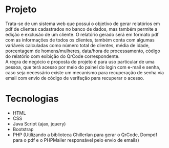 # Projeto 

Trata-se de um sistema web que possui o objetivo de gerar relatórios em pdf de clientes cadastrados no banco de dados, mas também permite a edição e exclusão de um cliente. 
O relatório gerado será em formato pdf com as informações de todos os clientes, também conta com algumas variáveis calculadas como número total de clientes, média de idade, 
porcentagem de homens/mulheres, data/hora de processamento, código do relatório com exibição do QrCode correspondente.           
A regra de negócio e proposta do projeto é para uso particular de uma pessoa, que terá acesso por meio do painel do login com e-mail e senha, caso seja necessário existe um mecanismo para recuperação de senha via email 
com envio de código de verifação para recuperar o acesso.      

# Tecnologias 

- HTML
- CSS
- Java Script (ajax, jquery)
- Bootstrap 
- PHP (Utilizando a biblioteca Chillerlan para gerar o QrCode, Dompdf para o pdf e o PHPMailer responsável pelo envio de emails)     
